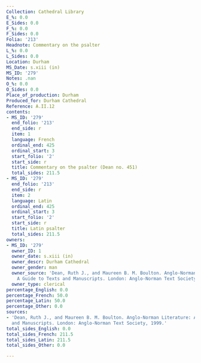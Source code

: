 ```yaml
---
Collection: Cathedral Library
E_%: 0.0
E_Sides: 0.0
F_%: 0.0
F_Sides: 0.0
Folia: '213'
Headnote: Commentary on the psalter
L_%: 0.0
L_Sides: 0.0
Location: Durham
MS_Date: s.xiii (in)
MS_ID: '279'
Notes: .nan
O_%: 0.0
O_Sides: 0.0
Place_of_production: Durham
Produced_for: Durham Cathedral
Reference: A.II.12
contents:
- MS_ID: '279'
  end_folio: '213'
  end_side: r
  item: 1
  language: French
  ordinal_end: 425
  ordinal_start: 3
  start_folio: '2'
  start_side: r
  title: Commentary on the psalter (Dean no. 451)
  total_sides: 211.5
- MS_ID: '279'
  end_folio: '213'
  end_side: r
  item: 2
  language: Latin
  ordinal_end: 425
  ordinal_start: 3
  start_folio: '2'
  start_side: r
  title: Latin psalter
  total_sides: 211.5
owners:
- MS_ID: '279'
  owner_ID: 1
  owner_date: s.xiii (in)
  owner_descr: Durham Cathedral
  owner_gender: man
  owner_source: 'Dean, Ruth J., and Maureen B. M. Boulton. Anglo-Norman Literature:
    A Guide to Texts and Manuscripts. London: Anglo-Norman Text Society, 1999. '
  owner_type: clerical
percentage_English: 0.0
percentage_French: 50.0
percentage_Latin: 50.0
percentage_Other: 0.0
sources:
- 'Dean, Ruth J., and Maureen B. M. Boulton. Anglo-Norman Literature: A Guide to Texts
  and Manuscripts. London: Anglo-Norman Text Society, 1999.'
total_sides_English: 0.0
total_sides_French: 211.5
total_sides_Latin: 211.5
total_sides_Other: 0.0

---
```

